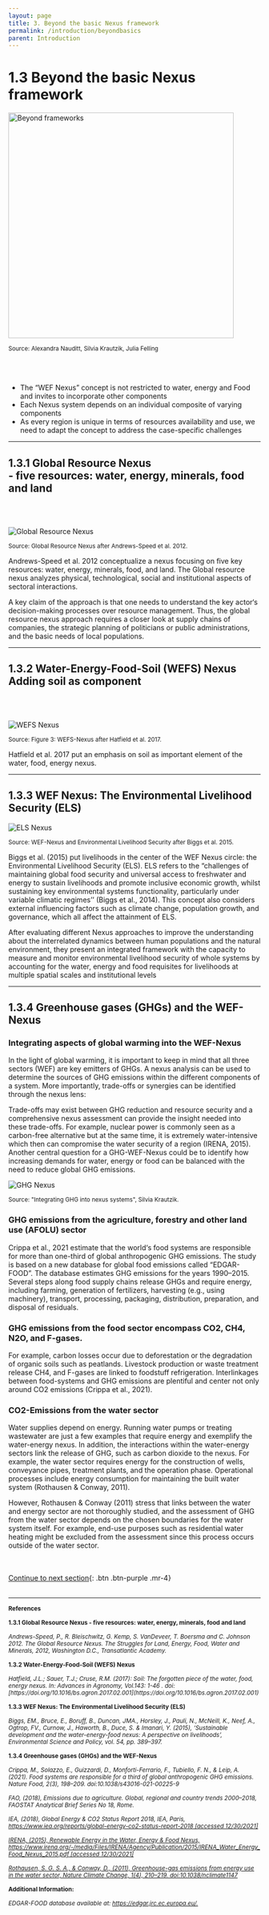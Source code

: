 ```yaml
---
layout: page
title: 3. Beyond the basic Nexus framework
permalink: /introduction/beyondbasics
parent: Introduction
---
```

# **1.3 Beyond the basic Nexus framework**

<img src="/wef-nexus-online-course/assets/beyond_frameworks.PNG" alt="Beyond frameworks" alt="Beyond the basic nexus" class="center" width="450" height="450">

<p><small>Source: Alexandra Nauditt, Silvia Krautzik, Julia Felling</small></p>
<br/> <br/>

- The “WEF Nexus” concept is not restricted to water, energy and Food and invites to incorporate other components
- Each Nexus system depends on an individual composite of varying components
- As every region is unique in terms of resources availability and use, we need to adapt the concept to address the case-specific challenges

<hr/>

<h2>1.3.1 Global Resource Nexus <br>
- five resources: water, energy, minerals, food and land</h2>
<br/> <br/>

![Global Resource Nexus](/wef-nexus-online-course/assets/resource_nexus.PNG) 

<p><small>Source: Global Resource Nexus after Andrews-Speed et al. 2012.</small></p>


Andrews-Speed et al. 2012 conceptualize a nexus focusing on five key resources: water, energy, minerals, food, and land. The Global resource nexus analyzes physical, technological, social and institutional aspects of sectoral interactions.

A key claim of the approach is that one needs to understand the key actor‘s decision-making processes over resource management. Thus, the global resource nexus approach requires a closer look at supply chains of companies, the strategic planning of politicians or public administrations, and the basic needs of local populations.

<hr/>

<h2>1.3.2 Water-Energy-Food-Soil (WEFS) Nexus <br>
Adding soil as component</h2>
<br/> <br/>

![WEFS Nexus](/wef-nexus-online-course/assets/soil_nexus.PNG) 

<p><small>Source: Figure 3: WEFS-Nexus after Hatfield et al. 2017.</small></p>

Hatfield et al. 2017 put an emphasis on soil as important element of the water, food, energy nexus.

<hr/>

## 1.3.3 WEF Nexus: The Environmental Livelihood Security (ELS)

![ELS Nexus](/wef-nexus-online-course/assets/livelihood_nexus.PNG)

<p><small>Source: WEF-Nexus and Environmental Livelihood Security after Biggs et al. 2015.</small></p>

Biggs et al. (2015) put livelihoods in the center of the WEF Nexus circle: the Environmental Livelihood Security (ELS). ELS refers to the “challenges of maintaining global food security and universal access to freshwater and energy to sustain livelihoods and promote inclusive economic growth, whilst sustaining key environmental systems functionality, particularly under variable climatic regimes’’ (Biggs et al., 2014). This concept also considers external influencing factors such as climate change, population growth, and governance, which all affect the attainment of ELS.

After evaluating different Nexus approaches to improve the understanding about the interrelated dynamics between human populations and the natural environment, they present an integrated framework with the capacity to measure and monitor environmental livelihood security of whole systems by accounting for the water, energy and food requisites for livelihoods at multiple spatial scales and institutional levels

<hr/>

## 1.3.4 Greenhouse gases (GHGs) and the WEF-Nexus
### Integrating aspects of global warming into the WEF-Nexus 

In the light of global warming, it is important to keep in mind that all three sectors (WEF) are key emitters of GHGs. A nexus analysis can be used to determine the sources of GHG emissions within the different components of a system. More importantly, trade-offs or synergies can be identified through the nexus lens:

Trade-offs may exist between GHG reduction and resource security and a comprehensive nexus assessment can provide the insight needed into these trade-offs. For example, nuclear power is commonly seen as a carbon-free alternative but at the same time, it is extremely water-intensive which then can compromise the water security of a region (IRENA, 2015). Another central question for a GHG-WEF-Nexus could be to identify how increasing demands for water, energy or food can be balanced with the need to reduce global GHG emissions.

![GHG Nexus](/wef-nexus-online-course/assets/long-version_GHG-WEF.png)

<p><small>Source: "Integrating GHG into nexus systems", Silvia Krautzik.</small></p>


### GHG emissions from the agriculture, forestry and other land use (AFOLU) sector 
Crippa et al., 2021 estimate that the world‘s food systems are responsible for more than one-third of global anthropogenic GHG emissions. The study is based on a new database for global food emissions called “EDGAR-FOOD”. The database estimates GHG emissions for the years 1990–2015. Several steps along food supply chains release GHGs and require energy, including farming, generation of fertilizers, harvesting (e.g., using machinery), transport, processing, packaging, distribution, preparation, and disposal of residuals.

### GHG emissions from the food sector encompass CO2, CH4, N2O, and F-gases. 
For example, carbon losses occur due to deforestation or the degradation of organic soils such as peatlands. Livestock production or waste treatment release CH4, and F-gases are linked to foodstuff refrigeration. Interlinkages between food-systems and GHG emissions are plentiful and center not only around CO2 emissions (Crippa et al., 2021).

### CO2-Emissions from the water sector 
Water supplies depend on energy. Running water pumps or treating wastewater are just a few examples that require energy and exemplify the water-energy nexus. In addition, the interactions within the water-energy sectors link the release of GHG, such as carbon dioxide to the nexus. For example, the water sector requires energy for the construction of wells, conveyance pipes, treatment plants, and the operation phase. Operational processes include energy consumption for maintaining the built water system (Rothausen & Conway, 2011).

However, Rothausen & Conway (2011) stress that links between the water and energy sector are not thoroughly studied, and the assessment of GHG from the water sector depends on the chosen boundaries for the water system itself. For example, end-use purposes such as residential water heating might be excluded from the assessment since this process occurs outside of the water sector.

<br/> <br/>
[Continue to next section](https://waterbender231.github.io/wef-nexus-online-course/introduction/selfassessment){: .btn .btn-purple .mr-4}
<br/> <br/>

<hr/>

<p><small><b>References</b></small></p>
<p><small><b>1.3.1 Global Resource Nexus - five resources: water, energy, minerals, food and land</b></small></p>
<p><small><i>Andrews-Speed, P., R. Bleischwitz, G. Kemp, S. VanDeveer, T. Boersma and C. Johnson 2012. The Global Resource Nexus. The Struggles for Land, Energy, Food, Water and Minerals, 2012, Washington D.C., Transatlantic Academy.</i></small></p>

<p><small><b>1.3.2 Water-Energy-Food-Soil (WEFS) Nexus</b></small></p>
<p><small><i>Hatfield, J.L.; Sauer, T.J.; Cruse, R.M. (2017): Soil: The forgotten piece of the water, food, energy nexus. In: Advances in Agronomy, Vol.143: 1-46 . doi: [https://doi.org/10.1016/bs.agron.2017.02.001](https://doi.org/10.1016/bs.agron.2017.02.001)</a></i></small></p>

<p><small><b>1.3.3 WEF Nexus: The Environmental Livelihood Security (ELS)</b></small></p>
<p><small><i>Biggs, EM., Bruce, E., Boruff, B., Duncan, JMA., Horsley, J., Pauli, N., McNeill, K., Neef, A., Ogtrop, FV., Curnow, J., Haworth, B., Duce, S. & Imanari, Y. (2015), ‘Sustainable development and the water-energy-food nexus: A perspective on livelihoods’, Environmental Science and Policy, vol. 54, pp. 389–397.</i></small></p>

<p><small><b>1.3.4 Greenhouse gases (GHGs) and the WEF-Nexus</b></small></p>
<p><small><i>Crippa, M., Solazzo, E., Guizzardi, D., Monforti-Ferrario, F., Tubiello, F. N., & Leip, A. (2021). Food systems are responsible for a third of global anthropogenic GHG emissions. Nature Food, 2(3), 198–209. doi:10.1038/s43016-021-00225-9<br>
<br>
FAO, (2018), Emissions due to agriculture. Global, regional and country trends 2000–2018, FAOSTAT Analytical Brief Series No 18, Rome.<br>
<br>
IEA, (2018), Global Energy & CO2 Status Report 2018, IEA, Paris, <a href="https://www.iea.org/reports/global-energy-co2-status-report-2018">https://www.iea.org/reports/global-energy-co2-status-report-2018 [accessed 12/30/2021]<br>
<br>
IRENA, (2015), Renewable Energy in the Water, Energy & Food Nexus, <a href="https://www.irena.org/-/media/Files/IRENA/Agency/Publication/2015/IRENA_Water_Energy_Food_Nexus_2015.pdf">https://www.irena.org/-/media/Files/IRENA/Agency/Publication/2015/IRENA_Water_Energy_Food_Nexus_2015.pdf [accessed 12/30/2021]<br>
<br>
Rothausen, S. G. S. A., & Conway, D., (2011), Greenhouse-gas emissions from energy use in the water sector, Nature Climate Change, 1(4), 210–219. doi:10.1038/nclimate1147</a></i></small></p>

<p><small><b>Additional Information:</b></small></p>
<p><small><i>EDGAR-FOOD database available at:
<a href="https://edgar.jrc.ec.europa.eu/">https://edgar.jrc.ec.europa.eu/.</a></i></small></p>